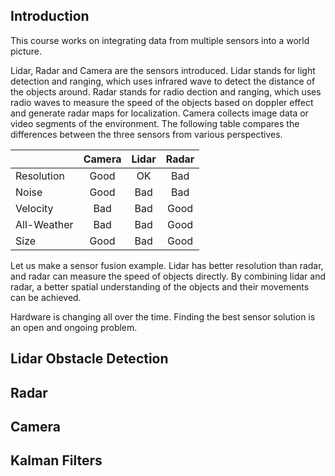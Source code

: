 ## Introduction

This course works on integrating data from multiple sensors into a world picture. 

Lidar, Radar and Camera are the sensors introduced. Lidar stands for light detection and ranging, which uses infrared wave to detect the distance of the objects around. Radar stands for radio dection and ranging, which uses radio waves to measure the speed of the objects based on doppler effect and generate radar maps for localization. Camera collects image data or video segments of the environment. The following table compares the differences between the three sensors from various perspectives. 

|               | Camera        | Lidar         | Radar         |
| ------------- |:-------------:|:-------------:|:-------------:|
| Resolution    | Good          | OK            | Bad           |
| Noise         | Good          | Bad           | Bad           |
| Velocity      | Bad           | Bad           | Good          |
| All-Weather   | Bad           | Bad           | Good          |
| Size          | Good          | Bad           | Good          |


Let us make a sensor fusion example. Lidar has better resolution than radar, and radar can measure the speed of objects directly. By combining lidar and radar, a better spatial understanding of the objects and their movements can be achieved.

Hardware is changing all over the time. Finding the best sensor solution is an open and ongoing problem.

## Lidar Obstacle Detection






## Radar






## Camera





## Kalman Filters